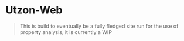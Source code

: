 # Utzon-Web
> This is build to eventually be a fully fledged site run for the use of property analysis, it is currently a WIP
